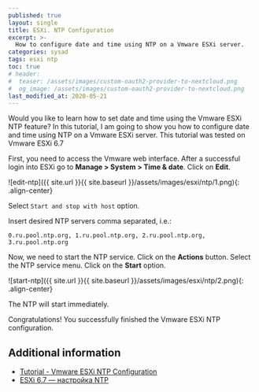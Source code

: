 ```yaml
---
published: true
layout: single
title: ESXi. NTP Configuration
excerpt: >-
  How to configure date and time using NTP on a Vmware ESXi server.
categories: sysad
tags: esxi ntp
toc: true
# header:
#  teaser: /assets/images/custom-oauth2-provider-to-nextcloud.png
#  og_image: /assets/images/custom-oauth2-provider-to-nextcloud.png
last_modified_at: 2020-05-21
---
```


Would you like to learn how to set date and time using the Vmware ESXi NTP feature?
In this tutorial, I am going to show you how to configure date and time using NTP on a Vmware ESXi server.
This tutorial was tested on Vmware ESXi 6.7

First, you need to access the Vmware web interface.
After a successful login into ESXi go to **Manage > System > Time & date**. Click on **Edit**.

![edit-ntp]({{ site.url }}{{ site.baseurl }}/assets/images/esxi/ntp/1.png){: .align-center}

Select `Start and stop with host` option.

Insert desired NTP servers comma separated, i.e.:
```
0.ru.pool.ntp.org, 1.ru.pool.ntp.org, 2.ru.pool.ntp.org, 3.ru.pool.ntp.org
```

Now, we need to start the NTP service. Click on the **Actions** button. Select the NTP service menu.
Click on the **Start** option.

![start-ntp]({{ site.url }}{{ site.baseurl }}/assets/images/esxi/ntp/2.png){: .align-center}

The NTP will start immediately.

Congratulations! You successfully finished the Vmware ESXi NTP configuration.

## Additional information

* [Tutorial - Vmware ESXi NTP Configuration](https://techexpert.tips/vmware/vmware-esxi-ntp-configuration/)
* [ESXi 6.7 — настройка NTP](https://internet-lab.ru/esxi_6_7_ntp)

